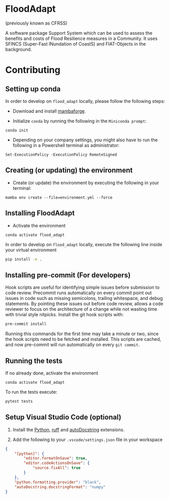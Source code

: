 # FloodAdapt
(previously known as CFRSS)

A software package Support System which can be used to assess the benefits and costs of Flood Resilience measures in a Community.
It uses SFINCS (Super-Fast INundation of CoastS) and FIAT-Objects in the background.



# Contributing


## Setting up conda

In order to develop on `flood_adapt` locally, please follow the following steps:

- Download and install [mambaforge](https://mamba.readthedocs.io/en/latest/installation.html#fresh-install).

- Initialize `conda` by running the following in the `Miniconda prompt`:

```
conda init
```

- Depending on your company settings, you might also have to run the following in a Powershell terminal as administrator:

```
Set-ExecutionPolicy -ExecutionPolicy RemoteSigned
```

## Creating (or updating) the environment

- Create (or update) the environment by executing the following in your terminal:

```
mamba env create --file=environment.yml --force
```

## Installing FloodAdapt

- Activate the environment

```
conda activate flood_adapt
```

In order to develop on `flood_adapt` locally, execute the following line inside your virtual environment

```bash
pip install -e .
```

## Installing pre-commit (For developers)
Hook scripts are useful for identifying simple issues before submission to code review.
Precommit runs automatically on every commit point out issues in code such as missing semicolons, trailing whitespace, and debug statements. By pointing these issues out before code review, allows a code reviewer to focus on the architecture of a change while not wasting time with trivial style nitpicks. Install the git hook scripts with:

```bash
pre-commit install
```

Running this commands for the first time may take a minute or two, since the hook scripts need to be fetched and installed.
This scripts are cached, and now pre-commit will run automatically on every ```git commit```.
## Running the tests


If no already done, activate the environment

```
conda activate flood_adapt
```


To run the tests execute:

```bash
pytest tests
```

## Setup Visual Studio Code (optional)

1. Install the [Python](https://marketplace.visualstudio.com/items?itemName=ms-python.python), [ruff](https://marketplace.visualstudio.com/items?itemName=charliermarsh.ruff) and [autoDocstring](https://marketplace.visualstudio.com/items?itemName=njpwerner.autodocstring) extensions.

2. Add the following to your `.vscode/settings.json` file in your workspace

```json
{
    "[python]": {
        "editor.formatOnSave": true,
        "editor.codeActionsOnSave": {
            "source.fixAll": true
        }
    },
    "python.formatting.provider": "black",
    "autoDocstring.docstringFormat": "numpy"
}
```

